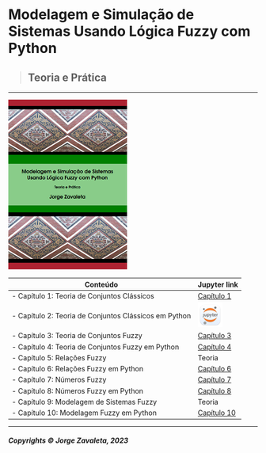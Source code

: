 # Modelagem e Simulação de Sistemas Usando Lógica Fuzzy com Python
>## Teoria e Prática

---

![book](imagens/capa_book.png)

| Conteúdo                                                 | Jupyter link  |
| -------------------------------------------------------- | --------------|
| - Capítulo 1: Teoria de Conjuntos Clássicos              | [Capítulo 1](capitulo1/teoria_de_conjuntos_c01.ipynb)          |
| - Capítulo 2: Teoria de Conjuntos Clássicos em Python    |[<img src="imagens/jupyter.png" alt="pdf" width="50"/>](/blob/master/capitulo2/teoria_de_conjuntos_python_c02.ipynb)        |
| - Capítulo 3: Teoria de Conjuntos Fuzzy                  | [Capítulo 3](capitulo3/teoria_de_conjuntos_fuzzy_c03.ipynb)          |
| - Capítulo 4: Teoria de Conjuntos Fuzzy em Python        | [Capítulo 4](capitulo4/teoria_de_conjuntos_fuzzy_python_c04.ipynb)         |
| - Capítulo 5: Relações Fuzzy                             | Teoria        |
| - Capítulo 6: Relações Fuzzy em Python                   | [Capítulo 6](capitulo6/relacoes_fuzzy_em_python_c06.ipynb)         |
| - Capítulo 7: Números Fuzzy                              | [Capítulo 7](capitulo7/numeros_fuzzy_c07.ipynb)          |
| - Capítulo 8: Números Fuzzy em Python                    | [Capítulo 8](capitulo8/numeros_fuzzy_em_python_c08.ipynb)         |
| - Capítulo 9: Modelagem de Sistemas Fuzzy                | Teoria     |
| - Capítulo 10: Modelagem Fuzzy em Python                 | [Capítulo 10](capitulo10/modelagem_fuzzy_em_python_c10.ipynb)          |
---
##### Copyrights &copy; Jorge Zavaleta, 2023


